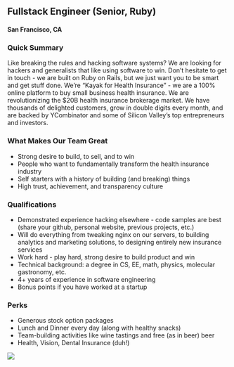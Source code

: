 ## Fullstack Engineer (Senior, Ruby)
#### San Francisco, CA

### Quick Summary
Like breaking the rules and hacking software systems? We are looking for hackers and generalists that like using software to win. Don’t hesitate to get in touch - we are built on Ruby on Rails, but we just want you to be smart and get stuff done. We’re “Kayak for Health Insurance” - we are a 100% online platform to buy small business health insurance. We are revolutionizing the $20B health insurance brokerage market. We have thousands of delighted customers, grow in double digits every month, and are backed by YCombinator and some of Silicon Valley’s top entrepreneurs and investors.

### What Makes Our Team Great
+	Strong desire to build, to sell, and to win
+	People who want to fundamentally transform the health insurance industry
+	Self starters with a history of building (and breaking) things
+	High trust, achievement, and transparency culture

### Qualifications
+	Demonstrated experience hacking elsewhere - code samples are best (share your github, personal website, previous projects, etc.)
+	Will do everything from tweaking nginx on our servers, to building analytics and marketing solutions, to designing entirely new insurance services
+	Work hard - play hard, strong desire to build product and win
+	Technical background: a degree in CS, EE, math, physics, molecular gastronomy, etc.
+	4+ years of experience in software engineering
+	Bonus points if you have worked at a startup

### Perks
+	Generous stock option packages
+	Lunch and Dinner every day (along with healthy snacks)
+	Team-building activities like wine tastings and free (as in beer) beer
+	Health, Vision, Dental Insurance (duh!)


[<img src='https://dabuttonfactory.com/button.png?t=Apply&f=Calibri-Bold&ts=24&tc=fff&tshs=1&tshc=000&hp=20&vp=8&c=5&bgt=gradient&bgc=3d85c6&ebgc=073763'>](https://letsrockit.co/users/auth/github?interested=true&job_id=u2ltcgx5sw5zdxjlza-fullstack-engineer-senior-ruby)
